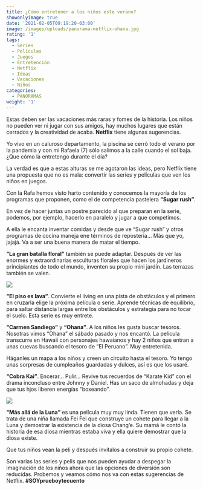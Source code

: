```yaml
---
title: ¿Cómo entretener a los niños este verano?
showonlyimage: true
date: '2021-02-05T09:19:20-03:00'
image: /images/uploads/panorama-netflix-ohana.jpg
rating: '1'
tags:
  - Series
  - Películas
  - Juegos
  - Entretención
  - Netflix
  - Ideas
  - Vacaciones
  - Niños
categories:
  - PANORAMAS
weight: '1'
---
```

Estas deben ser las vacaciones más raras y fomes de la historia. Los niños no pueden ver ni jugar con sus amigos, hay muchos lugares que están cerrados y la creatividad de acaba. **Netflix** tiene algunas sugerencias.

<!--more-->

Yo vivo en un caluroso departamento, la piscina se cerró todo el verano por la pandemia y con mi Rafaela (7) sólo salimos a la calle cuando el sol baja. ¿Que cómo la entretengo durante el día?

La verdad es que a estas alturas se me agotaron las ideas, pero Netflix tiene una propuesta que no es mala: convertir las series y películas que ven los niños en juegos. 

Con la Rafa hemos visto harto contenido y conocemos la mayoría de los programas que proponen, como el de competencia pastelera **“Sugar rush”**. 

En vez de hacer juntas un postre parecido al que preparan en la serie, podemos, por ejemplo, hacerlo en paralelo y jugar a que competimos. 

A ella le encanta inventar comidas y desde que ve “Sugar rush” y otros programas de cocina maneja ene términos de repostería… Más que yo, jajajá. Va a ser una buena manera de matar el tiempo.

**“La gran batalla floral”** también se puede adaptar. Después de ver las enormes y extraordinarias esculturas florales que hacen los jardineros principiantes de todo el mundo, inventen su propio mini jardín. Las terrazas también se valen.

![](/images/uploads/panoramas-netflix-lava.jpg)

**“El piso es lava”**. Convierte el living en una pista de obstáculos y el primero en cruzarla elige la próxima película o serie. Aprende técnicas de equilibrio, para saltar distancia largas entre los obstáculos y estrategia para no tocar el suelo. Esta serie es muy entrete.

**“Carmen Sandiego”** y **“Ohana”**. A los niños les gusta buscar tesoros. Nosotras vimos “Ohana” el sábado pasado y nos encantó. La película transcurre en Hawaii con personajes hawaianos y hay 2 niños que entran a unas cuevas buscando el tesoro de “El Peruano”. Muy entretenida. 

Háganles un mapa a los niños y creen un circuito hasta el tesoro. Yo tengo unas sorpresas de cumpleaños guardadas y dulces, así es que los usaré.

**“Cobra Kai”**. Encerar... Pulir... Revive tus recuerdos de “Karate Kid” con el drama inconcluso entre Johnny y Daniel. Has un saco de almohadas y deja que tus hjos liberen energías “boxeando”.

![](/images/uploads/panoramas-netflix-fei-fei.jpg)

**“Más allá de la Luna”** es una película muy muy linda. Tienen que verla. Se trata de una niña llamada Fei Fei que construye un cohete para llegar a la Luna y demostrar la existencia de la diosa Chang’e. Su mamá le contó la historia de esa diosa mientras estaba viva y ella quiere demostrar que la diosa existe.

Que tus niños vean la peli y después invítalos a construir su propio cohete.

Son varias las series y pelis que nos pueden ayudar a despegar la imaginación de los niños ahora que las opciones de diversión son reducidas. Probemos y veamos cómo nos va con estas sugerencias de Netflix. **\#SOYprueboytecuento**

